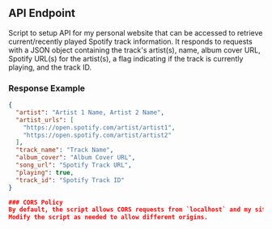 ## API Endpoint
Script to setup API for my personal website that can be accessed to retrieve current/recently played Spotify track information. It responds to requests with a JSON object containing the track's artist(s), name, album cover URL, Spotify URL(s) for the artist(s), a flag indicating if the track is currently playing, and the track ID.

### Response Example
```json
{
  "artist": "Artist 1 Name, Artist 2 Name",
  "artist_urls": [
    "https://open.spotify.com/artist/artist1",
    "https://open.spotify.com/artist/artist2"
  ],
  "track_name": "Track Name",
  "album_cover": "Album Cover URL",
  "song_url": "Spotify Track URL",
  "playing": true,
  "track_id": "Spotify Track ID"
}

### CORS Policy
By default, the script allows CORS requests from `localhost` and my site `rawcsav.com`.
Modify the script as needed to allow different origins.
